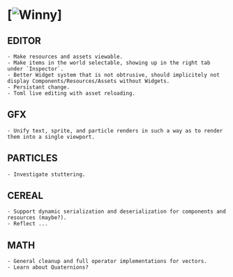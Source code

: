 # [![Winny](assets/cube.png)]

## EDITOR
    - Make resources and assets viewable.
    - Make items in the world selectable, showing up in the right tab under `Inspector`.
    - Better Widget system that is not obtrusive, should implicitely not display Components/Resources/Assets without Widgets.
    - Persistant change.
    - Toml live editing with asset reloading.

## GFX
    - Unify text, sprite, and particle renders in such a way as to render them into a single viewport.

## PARTICLES
    - Investigate stuttering.

## CEREAL
    - Support dynamic serialization and deserialization for components and resources (maybe?).
    - Reflect ...

## MATH
    - General cleanup and full operator implementations for vectors.
    - Learn about Quaternions?

